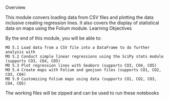 Overview

This module convers loading data from CSV files and plotting the data inclusive creating regression lines. It also covers the display of statistical data on maps using the Folium module.
Learning Objectives

By the end of this module, you will be able to:

    MO 5.1 Load data from a CSV file into a DataFrame to do further analysis with
    MO 5.2 Conduct simple linear regressions using the SciPy stats module (supports CO3, CO4, CO5)
    MO 5.3 Plot regression lines with Seaborn (supports CO3, CO4, CO5)
    MO 5.4 Create maps with Folium and geojson files (supports CO1, CO2, CO3, CO4)
    MO 5.9 Customizing Folium maps using data (supports CO1, CO2, CO3, CO4, CO5)

The working files will be zipped and can be used to run these notebooks
